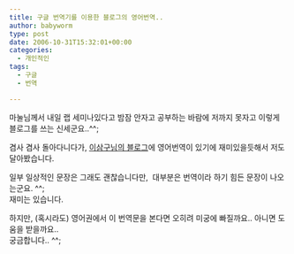 ```yaml
---
title: 구글 번역기를 이용한 블로그의 영어번역..
author: babyworm
type: post
date: 2006-10-31T15:32:01+00:00
categories:
  - 개인적인
tags:
  - 구글
  - 번역

---
```

마눌님께서 내일 랩 세미나있다고 밤잠 안자고 공부하는 바람에 저까지 못자고 이렇게 블로그를 쓰는 신세군요..^^;

겸사 겸사 돌아다니다가, [이삼구님의 블로그][1]에 영어번역이 있기에 재미있을듯해서 저도 달아봤습니다. 

일부 일상적인 문장은 그래도 괜찮습니다만,&nbsp; 대부분은 번역이라 하기 힘든 문장이 나오는군요. ^^;  
재미는 있습니다. 

하지만, (혹시라도) 영어권에서 이 번역문을 본다면 오히려 미궁에 빠질까요.. 아니면 도움을 받을까요..  
궁금합니다.. ^^;

 [1]: http://blog.repl.net/
